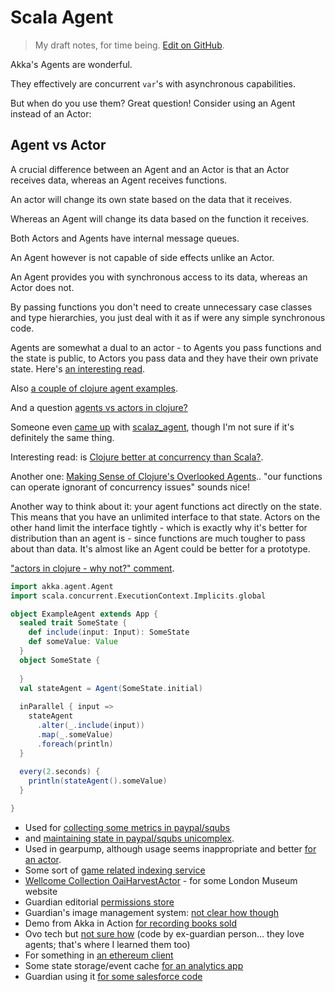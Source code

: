 # Scala Agent

> My draft notes, for time being. [Edit on GitHub](https://github.com/ScalaWilliam/scala-agent/edit/master/README.md).

Akka's Agents are wonderful. 

They effectively are concurrent `var`'s with asynchronous capabilities.

But when do you use them? Great question! Consider using an Agent instead of an Actor:

## Agent vs Actor

A crucial difference between an Agent and an Actor is that an Actor receives data, whereas an Agent receives functions.

An actor will change its own state based on the data that it receives.

Whereas an Agent will change its data based on the function it receives.

Both Actors and Agents have internal message queues.

An Agent however is not capable of side effects unlike an Actor.

An Agent provides you with synchronous access to its data, whereas an Actor does not.

By passing functions you don't need to create unnecessary case classes and type hierarchies, you just deal with it as 
if were any simple synchronous code.


Agents are somewhat a dual to an actor - to Agents you pass functions and the state is public, to Actors you pass data and they have their own private state. Here's [an interesting read](http://michaelneale.blogspot.sg/2012/06/agents-and-actors-oh-my.html).


Also [a couple of clojure agent examples](https://lethain.com/a-couple-of-clojure-agent-examples/).

And a question [agents vs actors in clojure?](https://groups.google.com/d/msg/clojure/VuV_mi9m510/py7JSDoAP6IJ)

Someone even [came up](https://www.chrisstucchio.com/blog/2014/agents.html) with [scalaz_agent](https://github.com/stucchio/scalaz_agent), though I'm not sure if it's definitely the same thing.

Interesting read: is [Clojure better at concurrency than Scala?](https://www.quora.com/Is-Clojure-better-at-concurrency-than-Scala/answer/Gary-Verhaegen?srid=DB6V).

Another one: [Making Sense of Clojure's Overlooked Agents](http://www.shayne.me/blog/2015/2015-09-14-clojure-agents/).. "our functions can operate ignorant of concurrency issues" sounds nice!

Another way to think about it: your agent functions act directly on the state. This means that you have an unlimited interface to that state. Actors on the other hand limit the interface tightly - which is exactly why it's better for distribution than an agent is - since functions are much tougher to pass about than data. It's almost like an Agent could be better for a prototype.

["actors in clojure - why not?" comment](http://www.dalnefre.com/wp/2010/06/actors-in-clojure-why-not/#comment-23).




```scala
import akka.agent.Agent
import scala.concurrent.ExecutionContext.Implicits.global

object ExampleAgent extends App {
  sealed trait SomeState {
    def include(input: Input): SomeState
    def someValue: Value
  }
  object SomeState {
  
  }
  val stateAgent = Agent(SomeState.initial)
  
  inParallel { input =>
    stateAgent
      .alter(_.include(input))
      .map(_.someValue)
      .foreach(println)
  }
  
  every(2.seconds) {
    println(stateAgent().someValue)
  }

}
```

- Used for [collecting some metrics in paypal/squbs](https://github.com/paypal/squbs/blob/master/squbs-pattern/src/main/scala/org/squbs/pattern/timeoutpolicy/TimeoutPolicy.scala#L35)
- and [maintaining state in paypal/squbs unicomplex](https://github.com/paypal/squbs/blob/master/squbs-unicomplex/src/main/scala/org/squbs/unicomplex/Unicomplex.scala).
- Used in gearpump, although usage seems inappropriate and better [for an actor](https://github.com/gearpump/gearpump/blob/master/core/src/main/scala/io/gearpump/transport/Express.scala#L92).
- Some sort of [game related indexing service](https://github.com/shioriotome/anzuchang/blob/dbd2348d025314497d127b1ed59441a16595f3ed/stream/src/main/scala/walfie/gbf/raidfinder/KnownBossesMap.scala)
- [Wellcome Collection OaiHarvestActor](https://github.com/wellcometrust/platform-api/blob/91698b5177f220d49ef946d53e42ccf2a828a862/calm_adapter/src/main/scala/uk/ac/wellcome/calm_adapter/actors/OaiHarvestActor.scala) - for some London Museum website
- Guardian editorial [permissions store](https://github.com/guardian/editorial-permissions-client/blob/bbae1d8b743ab5bdf64fed1a8ce58421efe11e49/src/main/scala/com/gu/editorial/permissions/client/PermissionsStore.scala#L45)
- Guardian's image management system: [not clear how though](https://github.com/guardian/grid/blob/13c841ab315857bf6db0bd00aa53ac9afc45009c/common-lib/src/main/scala/com/gu/mediaservice/lib/BaseStore.scala)
- Demo from Akka in Action [for recording books sold](https://github.com/gilbutITbook/006877/blob/699a04504088b731ccce84a136af07b2cfb9f633/chapter-state/src/main/scala/aia/state/Agent.scala#L16)
- Ovo tech but [not sure how](https://github.com/ovotech/comms-profiles/blob/ff8308f7b4c5dbcc422fd0a4737bf476f47150ae/src/main/scala/com/ovoenergy/comms/profiles/Main.scala#L40) (code by ex-guardian person... they love agents; that's where I learned them too)
- For something in [an ethereum client](https://github.com/input-output-hk/etc-client/blob/2b9fec28ed83daab8ec46d45a2b70af55d34e222/src/main/scala/io/iohk/ethereum/network/ServerActor.scala)
- Some state storage/event cache [for an analytics app](https://github.com/lancewf/narrative-analytics/blob/55cffc7a98db388694604b7a9031b02b5af57fdd/src/main/scala/com/finfrock/narrative_analytics/model/EventCache.scala)
- Guardian using it [for some salesforce code](https://github.com/guardian/support-workers/blob/8d74dfaee2fb04e94a3f1a749d7a53dbaecb4930/common/src/main/scala/com/gu/salesforce/SalesforceService.scala)

